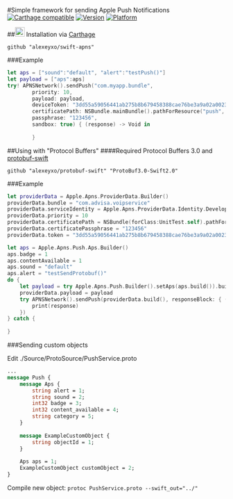 #Simple framework for sending Apple Push Notifications
[![Carthage compatible](https://img.shields.io/badge/Carthage-compatible-4BC51D.svg?style=flat)](https://github.com/Carthage/Carthage) [![Version](http://img.shields.io/cocoapods/v/APNS.svg)](http://cocoapods.org/?q=APNS) [![Platform](http://img.shields.io/cocoapods/p/APNS.svg)](http://cocoapods.org/?q=APNS)

##<img src="https://cloud.githubusercontent.com/assets/432536/5252404/443d64f4-7952-11e4-9d26-fc5cc664cb61.png" width="22" height="22"> Installation via [Carthage](https://github.com/Carthage/Carthage)
```Cartfile
github "alexeyxo/swift-apns"
```

###Example
```swift
let aps = ["sound":"default", "alert":"testPush()"]
let payload = ["aps":aps]
try! APNSNetwork().sendPush("com.myapp.bundle",
        priority: 10,
        payload: payload,
        deviceToken: "3dd55a59056441ab275b8b679458388cae76be3a9a02a00234388e50fe91f2fe",
        certificatePath: NSBundle.mainBundle().pathForResource("push", ofType: "p12")!,
        passphrase: "123456",
        sandbox: true) { (response) -> Void in
 
        }
```

##Using with "Protocol Buffers"
####Required Protocol Buffers 3.0 and [protobuf-swift](https://github.com/alexeyxo/protobuf-swift)
```Cartfile
github "alexeyxo/protobuf-swift" "ProtoBuf3.0-Swift2.0"
```

###Example
```swift
let providerData = Apple.Apns.ProviderData.Builder()
providerData.bundle = "com.advisa.voipservice"
providerData.serviceIdentity = Apple.Apns.ProviderData.Identity.Development
providerData.priority = 10
providerData.certificatePath = NSBundle(forClass:UnitTest.self).pathForResource("push", ofType: "p12")!
providerData.certificatePassphrase = "123456"
providerData.token = "3dd55a59056441ab275b8b679458388cae76be3a9a02a00234388e50fe91f2fe"

let aps = Apple.Apns.Push.Aps.Builder()
aps.badge = 1
aps.contentAvailable = 1
aps.sound = "default"
aps.alert = "testSendProtobuf()"
do {
    let payload = try Apple.Apns.Push.Builder().setAps(aps.build()).build()
    providerData.payload = payload
    try APNSNetwork().sendPush(providerData.build(), responseBlock: { (response) -> () in
        print(response)
    })
} catch {
    
}

```

###Sending custom objects

Edit ./Source/ProtoSource/PushService.proto

```protobuf
...
message Push {
    message Aps {
        string alert = 1;
        string sound = 2;
        int32 badge = 3;
        int32 content_available = 4;
        string category = 5; 
    }
    
    message ExampleCustomObject {
        string objectId = 1;
    }
    
	Aps aps = 1;
    ExampleCustomObject customObject = 2;
}
```

Compile new object:
```protoc PushService.proto --swift_out="../"```